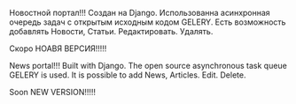 Новостной портал!!!
Cоздан на Django.
Использованна асинхронная очередь задач с открытым исходным кодом GELERY.
Есть возможность добавлять Новости, Статьи.
Редактировать. Удалять.
 
 
 Скоро НОАВЯ ВЕРСИЯ!!!!!

News portal!!!
Built with Django. 
The open source asynchronous task queue GELERY is used. 
It is possible to add News, Articles.
Edit. Delete. 

Soon NEW VERSION!!!!!